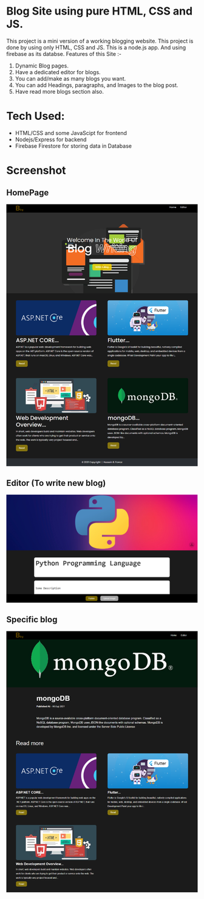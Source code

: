 
# Blog Site using pure HTML, CSS and JS. 

This project is a mini version of a working blogging website. This project is done by using only HTML, CSS and JS. This is a node.js app. And using firebase as its databse. Features of this Site :-

1. Dynamic Blog pages.
2. Have a dedicated editor for blogs.
3. You can add/make as many blogs you want.
4. You can add Headings, paragraphs, and Images to the blog post. 
5. Have read more blogs section also.

# Tech Used:
 - HTML/CSS and some JavaScipt for frontend
 - Nodejs/Express for backend
 - Firebase Firestore for storing data in Database

# Screenshot

## HomePage
<img src="https://raw.githubusercontent.com/hbfawaz112/Blogging-Site-Full-Stack/main/ss1.png"/>

## Editor (To write new blog)

<img src="https://raw.githubusercontent.com/hbfawaz112/Blogging-Site-Full-Stack/main/ss3.PNG"/>

## Specific blog

<img src="https://raw.githubusercontent.com/hbfawaz112/Blogging-Site-Full-Stack/main/ss2.png"/>

